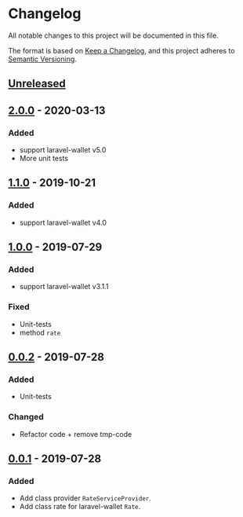 # Changelog
All notable changes to this project will be documented in this file.

The format is based on [Keep a Changelog](https://keepachangelog.com/en/1.0.0/),
and this project adheres to [Semantic Versioning](https://semver.org/spec/v2.0.0.html).

## [Unreleased]

## [2.0.0] - 2020-03-13

### Added
- support laravel-wallet v5.0
- More unit tests

## [1.1.0] - 2019-10-21
### Added
- support laravel-wallet v4.0

## [1.0.0] - 2019-07-29
### Added
- support laravel-wallet v3.1.1

### Fixed
- Unit-tests
- method `rate`

## [0.0.2] - 2019-07-28
### Added
- Unit-tests

### Changed 
- Refactor code + remove tmp-code

## [0.0.1] - 2019-07-28
### Added
- Add class provider `RateServiceProvider`.
- Add class rate for laravel-wallet `Rate`.

[Unreleased]: https://github.com/bavix/laravel-wallet-swap/compare/2.0.0...develop
[2.0.0]: https://github.com/bavix/laravel-wallet-swap/compare/1.1.0...2.0.0
[1.1.0]: https://github.com/bavix/laravel-wallet-swap/compare/1.0.0...1.1.0
[1.0.0]: https://github.com/bavix/laravel-wallet-swap/compare/0.0.2...1.0.0
[0.0.2]: https://github.com/bavix/laravel-wallet-swap/compare/0.0.1...0.0.2
[0.0.1]: https://github.com/bavix/laravel-wallet-swap/compare/23bef636975343ea1d9171925938c7b6ff02ed85

